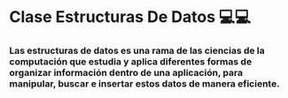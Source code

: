 # Clase Estructuras De Datos 💻💻

### Las estructuras de datos es una rama de las ciencias de la computación que estudia y aplica diferentes formas de organizar información dentro de una aplicación, para manipular, buscar e insertar estos datos de manera eficiente.
